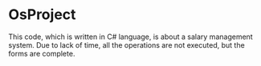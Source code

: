 # OsProject
This code, which is written in C# language, 
is about a salary management system. Due to lack of time, all the operations are not executed,
but the forms are complete.
